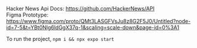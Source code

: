 Hacker News Api Docs: https://github.com/HackerNews/API <br />
Figma Prototype: https://www.figma.com/proto/QMt3LASGFVsJu8z8G2F5J0/Untitled?node-id=7-5&t=YBt0Nlg6ldGgX37q-1&scaling=scale-down&page-id=0%3A1

To run the project, `npm i && npx expo start`
